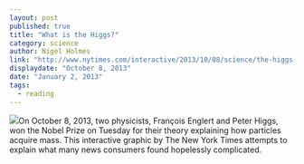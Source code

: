 ```yaml
---
layout: post
published: true
title: "What is the Higgs?"
category: science
author: Nigel Holmes
link: "http://www.nytimes.com/interactive/2013/10/08/science/the-higgs-boson.html?_r=1&#/?g=true"
displaydate: "October 8, 2013"
date: "January 2, 2013"
tags: 
  - reading
---
```


![](http://sethmnookin.com/wp-content/uploads/2014/08/Screen-Shot-2014-08-18-at-10.42.45-AM.png)On October 8, 2013, two physicists, François Englert and Peter Higgs, won the Nobel Prize on Tuesday for their theory explaining how particles acquire mass. This interactive graphic by The New York Times attempts to explain what many news consumers found hopelessly complicated.